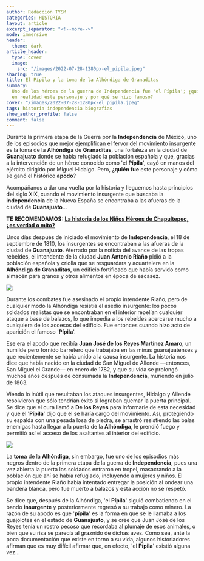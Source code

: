 ```yaml
---
author: Redacción TYSM
categories: HISTORIA
layout: article
excerpt_separator: "<!--more-->"
mode: immersive
header:
  theme: dark
article_header:
  type: cover
  image:
    src: "/images/2022-07-28-1280px-el_pipila.jpeg"
sharing: true
title: El Pípila y la toma de la Alhóndiga de Granaditas
summary:
  Uno de los héroes de la guerra de Independencia fue 'el Pípila'; ¿quién fue
  en realidad este personaje y por qué se hizo famoso?
cover: "/images/2022-07-28-1280px-el_pipila.jpeg"
tags: historia independencia biografias
show_author_profile: false
comment: false
---
```


Durante la primera etapa de la Guerra por la **Independencia** de México, uno de los episodios que mejor ejemplifican el fervor del movimiento insurgente es la toma de la **Alhóndiga** de **Granaditas**, una fortaleza en la ciudad de **Guanajuato** donde se había refugiado la población española y que, gracias a la intervención de un héroe conocido como 'el **Pípila**', cayó en manos del ejército dirigido por Miguel Hidalgo. Pero, ¿**quién fue** este personaje y cómo se ganó el histórico **apodo**?

Acompáñanos a dar una vuelta por la historia y lleguemos hasta principios del siglo XIX, cuando el movimiento insurgente que buscaba la **independencia** de la Nueva España se encontraba a las afueras de la ciudad de **Guanajuato**…

**TE RECOMENDAMOS:** [**La historia de los Niños Héroes de Chapultepec, ¿es verdad o mito?**](https://blog.tonoysumariachi.com/historia/2022/06/30/la-historia-de-los-ninos-heroes-de-chapultepec-es-verdad-o-mito.html)

Unos días después de iniciado el movimiento de **Independencia**, el 18 de septiembre de 1810, los insurgentes se encontraban a las afueras de la ciudad de **Guanajuato**. Aterrado por la noticia del avance de las tropas rebeldes, el intendente de la ciudad **Juan Antonio Riaño** pidió a la población española y criolla que se resguardara y acuartelera en la **Alhóndiga de Granaditas**, un edificio fortificado que había servido como almacén para granos y otros alimentos en época de escasez.

![](https://upload.wikimedia.org/wikipedia/commons/a/ac/Batalla_de_la_Alh%C3%B3ndiga_de_Granaditas.jpg)

Durante los combates fue asesinado el propio intendente Riaño, pero de cualquier modo la Alhóndiga resistía el asedio insurgente: los pocos soldados realistas que se encontraban en el interior repelían cualquier ataque a base de balazos, lo que impedía a los rebeldes acercarse mucho a cualquiera de los accesos del edificio. Fue entonces cuando hizo acto de aparición el famoso '**Pípila**'.

Ese era el apodo que recibía **Juan José de los Reyes Martínez Amaro**, un humilde pero fornido barretero que trabajaba en las minas guanajuatenses y que recientemente se había unido a la causa insurgente. La historia nos dice que había nacido en la ciudad de San Miguel de Allende —entonces, San Miguel el Grande— en enero de 1782, y que su vida se prolongó muchos años después de consumada la **Independencia**, muriendo en julio de 1863.

Viendo lo inútil que resultaban los ataques insurgentes, Hidalgo y Allende resolvieron que sólo tendrían éxito si lograban quemar la puerta principal. Se dice que el cura llamó a **De los Reyes** para informarle de esta necesidad y que el '**Pípila**' dijo que él se haría cargo del movimiento. Así, protegiendo su espalda con una pesada losa de piedra, se arrastró resistiendo las balas enemigas hasta llegar a la puerta de la **Alhóndiga**, le prendió fuego y permitió así el acceso de los asaltantes al interior del edificio.

![](https://upload.wikimedia.org/wikipedia/commons/thumb/8/83/El_pipila_de_noche.jpg/1080px-El_pipila_de_noche.jpg)

La **toma** de la **Alhóndiga**, sin embargo, fue uno de los episodios más negros dentro de la primera etapa de la guerra de **Independencia**, pues una vez abierta la puerta los soldados entraron en tropel, masacrando a la población que ahí se había refugiado, incluyendo a mujeres y niños. El propio intendente Riaño había intentado entregar la posición al ondear una bandera blanca, pero fue muerto a balazos y esta acción no se respetó.

Se dice que, después de la Alhóndiga, 'el **Pípila**' siguió combatiendo en el bando **insurgente** y posteriormente regresó a su trabajo como minero. La razón de su apodo es que '**pípila**' es la forma en que se le llamaba a los guajolotes en el estado de **Guanajuato**, y se cree que Juan José de los Reyes tenía un rostro pecoso que recordaba al plumaje de esos animales, o bien que su risa se parecía al graznido de dichas aves. Como sea, ante la poca documentación que existe en torno a su vida, algunos historiadores afirman que es muy difícil afirmar que, en efecto, 'el **Pípila**' existió alguna vez…
